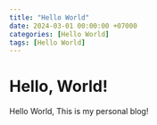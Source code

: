 ```yaml
---
title: "Hello World"
date: 2024-03-01 00:00:00 +07000
categories: [Hello World]
tags: [Hello World]
---
```


# Hello, World!
Hello World, This is my personal blog!